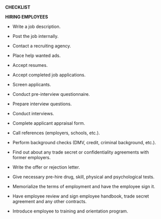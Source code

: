 **CHECKLIST**

**HIRING EMPLOYEES**

-   Write a job description.

-   Post the job internally.

-   Contact a recruiting agency.

-   Place help wanted ads.

-   Accept resumes.

-   Accept completed job applications.

-   Screen applicants.

-   Conduct pre-interview questionnaire.

-   Prepare interview questions.

-   Conduct interviews.

-   Complete applicant appraisal form.

-   Call references (employers, schools, etc.).

-   Perform background checks (DMV, credit, criminal background, etc.).

-   Find out about any trade secret or confidentiality agreements with
    former employers.

-   Write the offer or rejection letter.

-   Give necessary pre-hire drug, skill, physical and psychological
    tests.

-   Memorialize the terms of employment and have the employee sign it.

-   Have employee review and sign employee handbook, trade secret
    agreement and any other contracts.

-   Introduce employee to training and orientation program.
